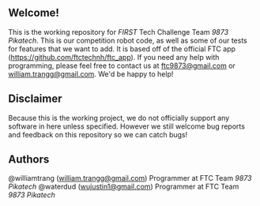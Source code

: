 ## Welcome!
This is the working repository for *FIRST* Tech Challenge Team *9873 Pikatech*. This is our competition robot code, as well as some of our tests for features that we want to add. It is based off of the official FTC app (https://github.com/ftctechnh/ftc_app). If you need any help with programming, please feel free to contact us at ftc9873@gmail.com or william.trangg@gmail.com. We'd be happy to help!

## Disclaimer
Because this is the working project, we do not officially support any software in here unless specified. However we still welcome bug reports and feedback on this repository so we can catch bugs!

## Authors
@williamtrang (william.trangg@gmail.com) Programmer at FTC Team *9873 Pikatech*
@waterdud (wujustin1@gmail.com) Programmer at FTC Team *9873 Pikatech*
